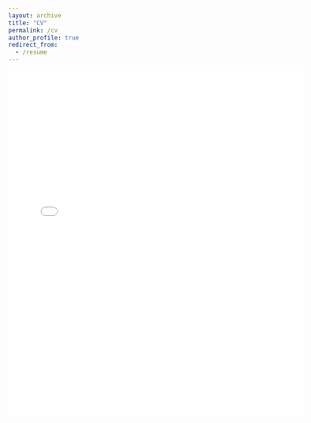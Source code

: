 ```yaml
---
layout: archive
title: "CV"
permalink: /cv
author_profile: true
redirect_from:
  - /resume
---
```


<embed src="{{ site.baseurl }}/files/CV_LAGATTA" width="600" height="700" type='application/pdf'> 
